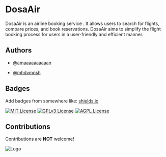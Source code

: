 
# DosaAir

DosaAir is an airline booking service . It allows users to search for flights, compare prices, and book reservations. DosaAir aims to simplify the flight booking process for users in a user-friendly and efficient manner.

## Authors

- [@amaaaaaaaaaan](https://github.com/amaaaaaaaaaan)

- [@mhdvmnsh](https://github.com/BookTimes)

## Badges

Add badges from somewhere like: [shields.io](https://shields.io/)

[![MIT License](https://img.shields.io/badge/License-MIT-green.svg)](https://choosealicense.com/licenses/mit/)
[![GPLv3 License](https://img.shields.io/badge/License-GPL%20v3-yellow.svg)](https://opensource.org/licenses/)
[![AGPL License](https://img.shields.io/badge/license-AGPL-blue.svg)](http://www.gnu.org/licenses/agpl-3.0)


## Contributions

Contributions are **NOT**  welcome!



![Logo](https://media.discordapp.net/attachments/844436240447176724/1250455628271587389/image.png?ex=666b010e&is=6669af8e&hm=2492a85c2e4cdc0a5b052c4fd27d3b8102fed601ab679691cf691dcc62bf5174&=&width=1000&height=1000)

